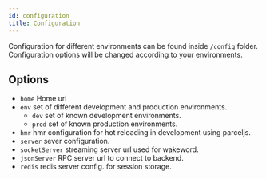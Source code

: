 ```yaml
---
id: configuration
title: Configuration
---
```


Configuration for different environments can be found inside `/config` folder. Configuration options will be changed according to your environments.

## Options

- `home` Home url
- `env` set of different development and production environments.
   - `dev` set of known development environments.
   - `prod` set of known production environments.
- `hmr` hmr configuration for hot reloading in development using parceljs.
- `server` sever configuration.
- `socketServer` streaming server url used for wakeword.
- `jsonServer` RPC server url to connect to backend.
- `redis` redis server config. for session storage.
